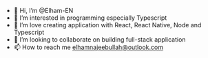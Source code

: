 - 👋 Hi, I’m @Elham-EN
- 👀 I’m interested in programming especially Typescript 
- 🌱 I’m love creating application with React, React Native, Node and Typescript 
- 💞️ I’m looking to collaborate on building full-stack application
- 📫 How to reach me elhamnajeebullah@outlook.com

<!---
Elham-EN/Elham-EN is a ✨ special ✨ repository because its `README.md` (this file) appears on your GitHub profile.
You can click the Preview link to take a look at your changes.
--->
